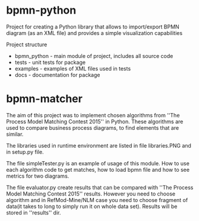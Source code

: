 # bpmn-python
Project for creating a Python library that allows to import/export BPMN diagram (as an XML file) and provides a simple visualization capabilities

Project structure
* bpmn_python - main module of project, includes all source code
* tests - unit tests for package
* examples - examples of XML files used in tests
* docs - documentation for package

# bpmn-matcher
The aim of this project was to implement chosen algorithms from ''The Process Model Matching Contest 2015'' in Python. 
These algorithms are used to compare business process diagrams, to find elements that are similar.

The libraries used in runtime environment are listed in file libraries.PNG and in setup.py file.

The file simpleTester.py is an example of usage of this module. How to use each algorithm code to get matches,
how to load bpmn file and how to see metrics for two diagrams.

The file evaluator.py create results that can be compared with ''The Process Model Matching Contest 2015'' results.
However you need to choose algorithm and in RefMod-Mine/NLM case you need to choose fragment of data(it takes to long to simply
run it on whole data set). Results will be stored in ''results'' dir.